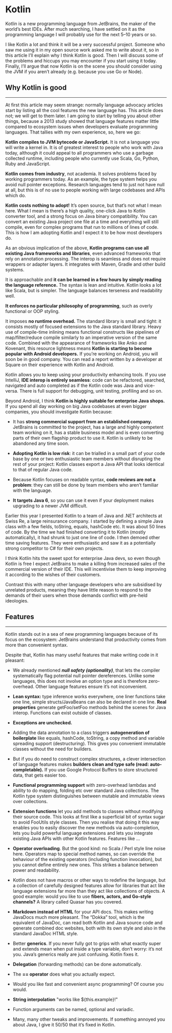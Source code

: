 # Kotlin
Kotlin is a new programming language from JetBrains, the maker of the world’s best IDEs. After much searching, I have settled on it as the programming language I will probably use for the next 5–10 years or so.

I like Kotlin a lot and think it will be a very successful project. Someone who saw me using it in my open source work asked me to write about it, so in this article I’ll explain why I think Kotlin is good. Then I will discuss some of the problems and hiccups you may encounter if you start using it today. Finally, I’ll argue that now Kotlin is on the scene you should consider using the JVM if you aren’t already (e.g. because you use Go or Node).

## Why Kotlin is good
___
At first this article may seem strange: normally language advocacy articles start by listing all the cool features the new language has. This article does not; we will get to them later.
I am going to start by telling you about other things, because a 2013 study showed that language features matter little compared to ecosystem issues when developers evaluate programming languages. That tallies with my own experience, so, here we go:

**Kotlin compiles to JVM bytecode or JavaScript.** It is not a language you will write a kernel in. It is of greatest interest to people who work with Java today, although it could appeal to all programmers who use a garbage collected runtime, including people who currently use Scala, Go, Python, Ruby and JavaScript.

**Kotlin comes from industry**, not academia. It solves problems faced by working programmers today. As an example, the type system helps you avoid null pointer exceptions. Research languages tend to just not have null at all, but this is of no use to people working with large codebases and APIs which do.

**Kotlin costs nothing to adopt!** It’s open source, but that’s not what I mean here. What I mean is there’s a high quality, one-click Java to Kotlin converter tool, and a strong focus on Java binary compatibility. You can convert an existing Java project one file at a time and everything will still compile, even for complex programs that run to millions of lines of code. This is how I am adopting Kotlin and I expect it to be how most developers do.

As an obvious implication of the above, **Kotlin programs can use all existing Java frameworks and libraries**, even advanced frameworks that rely on annotation processing. The interop is seamless and does not require wrappers or adapter layers. It integrates with Maven, Gradle and other build systems.

It is approachable and **it can be learned in a few hours by simply reading the language reference.** The syntax is lean and intuitive. Kotlin looks a lot like Scala, but is simpler. The language balances terseness and readability well.

**It enforces no particular philosophy of programming**, such as overly functional or OOP styling.

It imposes **no runtime overhead.** The standard library is small and tight: it consists mostly of focused extensions to the Java standard library. Heavy use of compile-time inlining means functional constructs like pipelines of map/filter/reduce compile similarly to an imperative version of the same code.
Combined with the appearance of frameworks like Anko and Kovenant, this resource lightness means **Kotlin is starting to become popular with Android developers.** If you’re working on Android, you will soon be in good company. You can read a report written by a developer at Square on their experience with Kotlin and Android.

Kotlin allows you to keep using your productivity enhancing tools. If you use IntelliJ, **IDE interop is entirely seamless**: code can be refactored, searched, navigated and auto completed as if the Kotlin code was Java and vice-versa. There is full support for debugging, unit testing, profiling and so on.

Beyond Android, I think **Kotlin is highly suitable for enterprise Java shops.** If you spend all day working on big Java codebases at even bigger companies, you should investigate Kotlin because:

- It has **strong commercial support from an established company.** JetBrains is committed to the project, has a large and highly competent team working on it, has a stable business model and is even converting parts of their own flagship product to use it. Kotlin is unlikely to be abandoned any time soon.

- **Adopting Kotlin is low risk**: it can be trialled in a small part of your code base by one or two enthusiastic team members without disrupting the rest of your project: Kotlin classes export a Java API that looks identical to that of regular Java code.

- Because Kotlin focuses on readable syntax, **code reviews are not a problem**: they can still be done by team members who aren’t familiar with the language.

- **It targets Java 6**, so you can use it even if your deployment makes upgrading to a newer JVM difficult.

Earlier this year I presented Kotlin to a team of Java and .NET architects at Swiss Re, a large reinsurance company. I started by defining a simple Java class with a few fields, toString, equals, hashCode etc. It was about 50 lines of code. By the time we had finished converting it to Kotlin (mostly automatically), it had shrunk to just one line of code. I then demoed other time saving features. They were enthusiastic and saw it as a potentially strong competitor to C# for their own projects.

I think Kotlin hits the sweet spot for enterprise Java devs, so even though Kotlin is free I expect JetBrains to make a killing from increased sales of the commercial version of their IDE. This will incentivise them to keep improving it according to the wishes of their customers.

Contrast this with many other language developers who are subsidised by unrelated products, meaning they have little reason to respond to the demands of their users when those demands conflict with pre-held ideologies.

## Features
---
Kotlin stands out in a sea of new programming languages because of its focus on the ecosystem: JetBrains understand that productivity comes from more than convenient syntax.

Despite that, Kotlin has many useful features that make writing code in it pleasant:

- We already mentioned ***null safety (optionality)***, that lets the compiler systematically flag potential null pointer dereferences. Unlike some languages, this does not involve an option type and is therefore zero-overhead. Other language features ensure it’s not inconvenient.

- **Lean syntax:** type inference works everywhere, one liner functions take one line, simple structs/JavaBeans can also be declared in one line. **Real properties** generate getFoo/setFoo methods behind the scenes for Java interop. Functions can exist outside of classes.

- **Exceptions are unchecked.**

- Adding the data annotation to a class triggers **autogeneration of boilerplate** like equals, hashCode, toString, a copy method and variable spreading support (destructuring). This gives you convenient immutable classes without the need for builders.

- But if you do need to construct complex structures, a clever intersection of language features makes **builders clean and type safe (read: auto-completable).** If you use Google Protocol Buffers to store structured data, that gets easier too.

- **Functional programming support** with zero-overhead lambdas and ability to do mapping, folding etc over standard Java collections. The Kotlin type system distinguishes between mutable and immutable views over collections.

- **Extension functions** let you add methods to classes without modifying their source code. This looks at first like a superficial bit of syntax sugar to avoid FooUtils style classes. Then you realise that doing it this way enables you to easily discover the new methods via auto-completion, lets you build powerful language extensions and lets you integrate existing Java APIs with other Kotlin features. Features like …

- **Operator overloading**. But the good kind: no Scala / Perl style line noise here. Operators map to special method names, so can override the behaviour of the existing operators (including function invocation), but you cannot define entirely new ones. This strikes a balance between power and readability.

- Kotlin does not have macros or other ways to redefine the language, but a collection of carefully designed features allow for libraries that act like language extensions far more than they act like collections of objects. A good example: would you like to use **fibers, actors, and Go-style channels?** A library called Quasar has you covered.
- **Markdown instead of HTML** for your API docs. This makes writing JavaDocs much more pleasant. The “Dokka” tool, which is the equivalent of JavaDoc, can read both Kotlin and Java source code and generate combined doc websites, both with its own style and also in the standard JavaDoc HTML style.

- Better **generics**. If you never fully got to grips with what exactly super and extends mean when put inside a type variable, don’t worry: it’s not you. Java’s generics really are just confusing. Kotlin fixes it.

- **Delegation** (forwarding methods) can be done automatically.

- The **== operator** does what you actually expect.

- Would you like fast and convenient async programming? Of course you would.

- **String interpolation** "works like ${this.example}!"

- Function arguments can be named, optional and variadic.

- Many, many other tweaks and improvements. If something annoyed you about Java, I give it 50/50 that it’s fixed in Kotlin.

